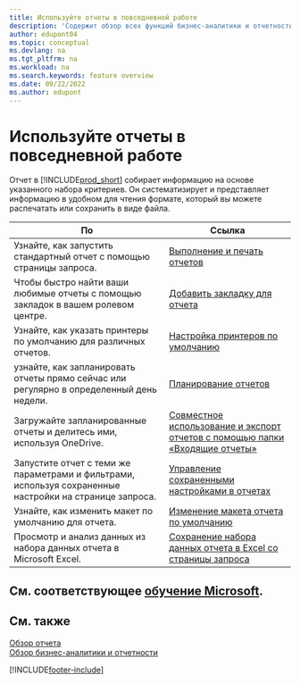 ```yaml
---
title: Используйте отчеты в повседневной работе
description: 'Содержит обзор всех функций бизнес-аналитики и отчетности, которые поддерживаются в продукте Business Central.'
author: edupont04
ms.topic: conceptual
ms.devlang: na
ms.tgt_pltfrm: na
ms.workload: na
ms.search.keywords: feature overview
ms.date: 09/22/2022
ms.author: edupont
---
```

# <a name="use-reports-in-daily-work"></a><a name="use-reports-in-daily-work"></a><a name="use-reports-in-daily-work"></a>Используйте отчеты в повседневной работе

Отчет в [!INCLUDE[prod_short](includes/prod_short.md)] собирает информацию на основе указанного набора критериев. Он систематизирует и представляет информацию в удобном для чтения формате, который вы можете распечатать или сохранить в виде файла.  

| По | Ссылка |
| --- | --- |
| Узнайте, как запустить стандартный отчет с помощью страницы запроса. | [Выполнение и печать отчетов](ui-work-report.md) |
| Чтобы быстро найти ваши любимые отчеты с помощью закладок в вашем ролевом центре. | [Добавить закладку для отчета](ui-bookmarks.md) |
| Узнайте, как указать принтеры по умолчанию для различных отчетов. | [Настройка принтеров по умолчанию](ui-specify-printer-selection-reports.md#default) |
| узнайте, как запланировать отчеты прямо сейчас или регулярно в определенный день недели. | [Планирование отчетов](ui-work-report.md#ScheduleReport) |
| Загружайте запланированные отчеты и делитесь ими, используя OneDrive. | [Совместное использование и экспорт отчетов с помощью папки «Входящие отчеты»](ui-work-report-inbox.md) |
| Запустите отчет с теми же параметрами и фильтрами, используя сохраненные настройки на странице запроса. | [Управление сохраненными настройками в отчетах](reports-saving-reusing-settings.md)|
| Узнайте, как изменить макет по умолчанию для отчета. | [Изменение макета отчета по умолчанию](ui-how-change-layout-currently-used-report.md) |
| Просмотр и анализ данных из набора данных отчета в Microsoft Excel. | [Сохранение набора данных отчета в Excel со страницы запроса](/dynamics365-release-plan/2021wave1/smb/dynamics365-business-central/save-report-dataset-excel-request-page) |

## <a name="see-related-microsoft-training"></a><a name="see-related-microsoft-training"></a><a name="see-related-microsoft-training"></a>См. соответствующее [обучение Microsoft](/training/paths/setup-reporting-dynamics-365-business-central/).

## <a name="see-also"></a><a name="see-also"></a><a name="see-also"></a>См. также

[Обзор отчета](reports-available-reports.md)  
[Обзор бизнес-аналитики и отчетности](ui-work-report.md)  

[!INCLUDE[footer-include](includes/footer-banner.md)]
